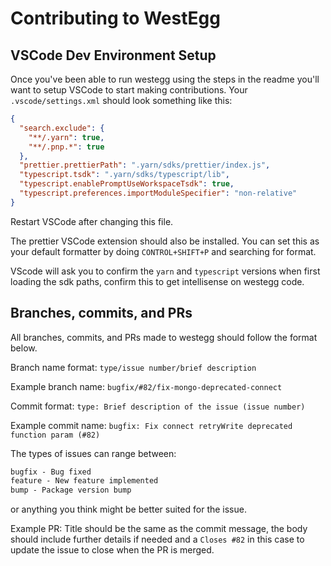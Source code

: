 # Contributing to WestEgg

## VSCode Dev Environment Setup

Once you've been able to run westegg using the steps in the readme you'll want to setup VSCode to start making contributions. Your `.vscode/settings.xml` should look something like this:

```json
{
  "search.exclude": {
    "**/.yarn": true,
    "**/.pnp.*": true
  },
  "prettier.prettierPath": ".yarn/sdks/prettier/index.js",
  "typescript.tsdk": ".yarn/sdks/typescript/lib",
  "typescript.enablePromptUseWorkspaceTsdk": true,
  "typescript.preferences.importModuleSpecifier": "non-relative"
}
```

Restart VSCode after changing this file.

The prettier VSCode extension should also be installed. You can set this as your default formatter by doing `CONTROL+SHIFT+P` and searching for format.

VScode will ask you to confirm the `yarn` and `typescript` versions when first loading the sdk paths, confirm this to get intellisense on westegg code.

## Branches, commits, and PRs

All branches, commits, and PRs made to westegg should follow the format below.

Branch name format:
`type/issue number/brief description`

Example branch name:
`bugfix/#82/fix-mongo-deprecated-connect`

Commit format:
`type: Brief description of the issue (issue number)`

Example commit name:
`bugfix: Fix connect retryWrite deprecated function param (#82)`

The types of issues can range between:

```txt
bugfix - Bug fixed
feature - New feature implemented
bump - Package version bump
```

or anything you think might be better suited for the issue.

Example PR:
Title should be the same as the commit message, the body should include further details if needed and a `Closes #82` in this case to update the issue to close when the PR is merged.
